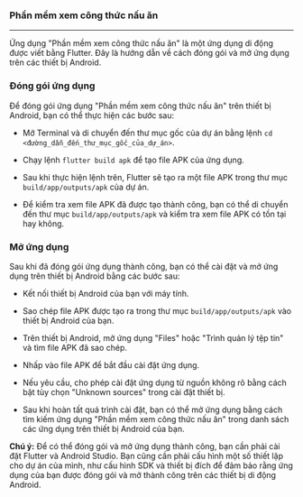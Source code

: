 ### Phần mềm xem công thức nấu ăn
----------------------------------------------------------------------------------------------------

Ứng dụng "Phần mềm xem công thức nấu ăn" là một ứng dụng di động được viết bằng Flutter. Đây là hướng dẫn về cách đóng gói và mở ứng dụng trên các thiết bị Android.

### Đóng gói ứng dụng

Để đóng gói ứng dụng "Phần mềm xem công thức nấu ăn" trên thiết bị Android, bạn có thể thực hiện các bước sau:

*   Mở Terminal và di chuyển đến thư mục gốc của dự án bằng lệnh `cd <đường_dẫn_đến_thư_mục_gốc_của_dự_án>`.
    
*   Chạy lệnh `flutter build apk` để tạo file APK của ứng dụng.
    
*   Sau khi thực hiện lệnh trên, Flutter sẽ tạo ra một file APK trong thư mục `build/app/outputs/apk` của dự án.
    
*   Để kiểm tra xem file APK đã được tạo thành công, bạn có thể di chuyển đến thư mục `build/app/outputs/apk` và kiểm tra xem file APK có tồn tại hay không.
    

### Mở ứng dụng

Sau khi đã đóng gói ứng dụng thành công, bạn có thể cài đặt và mở ứng dụng trên thiết bị Android bằng các bước sau:

*   Kết nối thiết bị Android của bạn với máy tính.
    
*   Sao chép file APK được tạo ra trong thư mục `build/app/outputs/apk` vào thiết bị Android của bạn.
    
*   Trên thiết bị Android, mở ứng dụng "Files" hoặc "Trình quản lý tệp tin" và tìm file APK đã sao chép.
    
*   Nhấp vào file APK để bắt đầu cài đặt ứng dụng.
    
*   Nếu yêu cầu, cho phép cài đặt ứng dụng từ nguồn không rõ bằng cách bật tùy chọn "Unknown sources" trong cài đặt thiết bị.
    
*   Sau khi hoàn tất quá trình cài đặt, bạn có thể mở ứng dụng bằng cách tìm kiếm ứng dụng "Phần mềm xem công thức nấu ăn" trong danh sách các ứng dụng trên thiết bị Android của bạn.
    

**Chú ý:** Để có thể đóng gói và mở ứng dụng thành công, bạn cần phải cài đặt Flutter và Android Studio. Bạn cũng cần phải cấu hình một số thiết lập cho dự án của mình, như cấu hình SDK và thiết bị đích để đảm bảo rằng ứng dụng của bạn được đóng gói và mở thành công trên các thiết bị di động Android.
